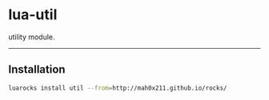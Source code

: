 lua-util
=========

utility module.

---

## Installation

```sh
luarocks install util --from=http://mah0x211.github.io/rocks/
```

